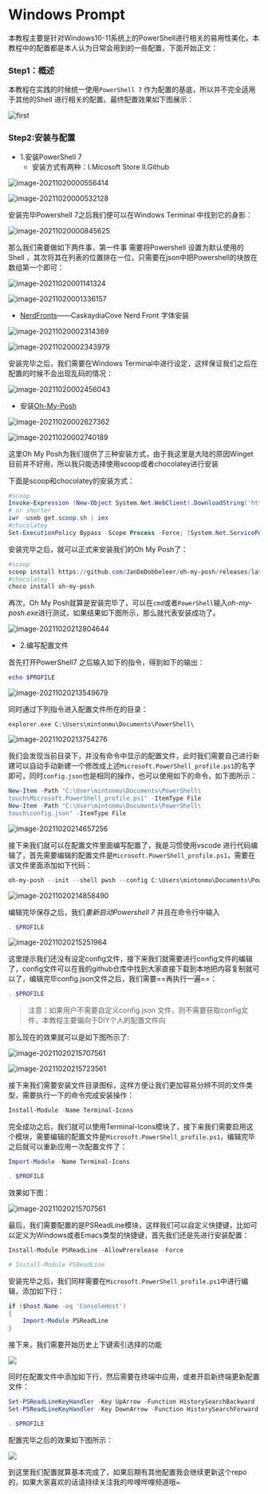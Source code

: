 # Windows Prompt

本教程主要是针对Windows10-11系统上的PowerShell进行相关的易用性美化，本教程中的配置都是本人认为日常会用到的一些配置，下面开始正文：

### Step1：概述

本教程在实践的时候统一使用`PowerShell 7` 作为配置的基底，所以并不完全适用于其他的Shell 进行相关的配置。最终配置效果如下图展示：



![first](./asserts/first.gif)

### Step2:安装与配置

- 1.安装PowerShell 7
  - 安装方式有两种：I.Micosoft Store  II.Github



![image-20211020000556414](./asserts/image-20211020000556414.png)

![image-20211020000532128](./asserts/image-20211020000532128.png)

安装完毕Powershell 7之后我们便可以在Windows Terminal 中找到它的身影：

![image-20211020000845625](./asserts/image-20211020000845625.png)

那么我们需要做如下两件事，第一件事 需要将Powershell 设置为默认使用的Shell ，其次将其在列表的位置排在一位，只需要在json中把Powershell的块放在数组第一个即可：

![image-20211020001141324](./asserts/image-20211020001141324.png)

![image-20211020001336157](./asserts/image-20211020001336157.png)

- [NerdFronts](https://www.nerdfonts.com/font-downloads)——CaskaydiaCove Nerd Front 字体安装

![image-20211020002314369](./asserts/image-20211020002314369.png)

![image-20211020002343979](./asserts/image-20211020002343979.png)

安装完毕之后，我们需要在Windows Terminal中进行设定，这样保证我们之后在配置的时候不会出现乱码的情况：

![image-20211020002456043](./asserts/image-20211020002456043.png)

- 安装[Oh-My-Posh](https://ohmyposh.dev/docs/)

![image-20211020002627362](./asserts/image-20211020002627362.png)

![image-20211020002740189](./asserts/image-20211020002740189.png)

这里Oh My Posh为我们提供了三种安装方式，由于我这里是大陆的原因Winget目前并不好用，所以我只能选择使用scoop或者chocolatey进行安装

下面是scoop和chocolatey的安装方式：

```powershell
#scoop
Invoke-Expression (New-Object System.Net.WebClient).DownloadString('https://get.scoop.sh')
# or shorter
iwr -useb get.scoop.sh | iex
#chocolatey
Set-ExecutionPolicy Bypass -Scope Process -Force; [System.Net.ServicePointManager]::SecurityProtocol = [System.Net.ServicePointManager]::SecurityProtocol -bor 3072; iex ((New-Object System.Net.WebClient).DownloadString('https://community.chocolatey.org/install.ps1'))
```

安装完毕之后，就可以正式来安装我们的Oh My Posh了：

```powershell
#scoop
scoop install https://github.com/JanDeDobbeleer/oh-my-posh/releases/latest/download/oh-my-posh.json
#chocolatey
choco install oh-my-posh
```

再次，Oh My Posh就算是安装完毕了，可以在`cmd`或者`PowerShell`输入*oh-my-posh.exe*进行测试，如果结果如下图所示，那么就代表安装成功了。

![image-20211020212804644](./asserts/Fimage-20211020212804644-16347364867261.png)

- 2.编写配置文件

首先打开PowerShell7 之后输入如下的指令，得到如下的输出：

```powershell
echo $PROFILE
```

![image-20211020213549679](./asserts/Fimage-20211020213549679-16347369510582.png)

同时通过下列指令进入配置文件所在的目录：

```
explorer.exe C:\Users\mintonmu\Documents\PowerShell\
```

![image-20211020213754276](./asserts/Fimage-20211020213754276-16347370761153.png)

我们会发现当前目录下，并没有命令中显示的配置文件，此时我们需要自己进行新建可以自动手动新建一个修改成上述`Microsoft.PowerShell_profile.ps1`的名字即可，同时`config.json`也是相同的操作，也可以使用如下的命令，如下图所示：

```powershell
New-Item -Path "C:\User\mintonmu\Documents\PowerShell\
touch\Microsoft.PowerShell_profile.ps1" -ItemType File
New-Item -Path "C:\User\mintonmu\Documents\PowerShell\
touch\config.json" -ItemType File
```



![image-20211020214657256](./asserts/Fimage-20211020214657256.png)

接下来我们就可以在配置文件里面编写配置了，我是习惯使用vscode 进行代码编辑了，首先需要编辑的配置文件是`Microsoft.PowerShell_profile.ps1`，需要在该文件里面添加如下代码：

```powershell
oh-my-posh --init --shell pwsh --config C:\Users\mintonmu\Documents\PowerShell\config.json | Invoke-Expression
```



![image-20211020214858490](./asserts/Fimage-20211020214858490.png)

编辑完毕保存之后，我们*重新启动Powershell 7* 并且在命令行中输入

```powershell
. $PROFILE
```

![image-20211020215251964](./asserts/Fimage-20211020215251964-16347379731005.png)

这里提示我们还没有设定config文件，接下来我们就需要进行config文件的编辑了，config文件可以在我的github仓库中找到大家直接下载到本地把内容复制就可以了，编辑完毕config.json文件之后，我们需要==再执行一遍==：
```powershell
. $PROFILE
```
> 注意：如果用户不需要自定义config.json 文件，则不需要获取config文件，本教程主要偏向于DIY个人的配置文件向

那么现在的效果就可以是如下图所示了:

![image-20211020215707561](./asserts/Fimage-20211020215707561.png)

![image-20211020215723561](./asserts/Fimage-20211020215723561.png)

接下来我们需要安装文件目录图标，这样方便让我们更加容易分辨不同的文件类型，需要执行一下的命令完成安装操作：

```powershell
Install-Module -Name Terminal-Icons
```

完全成功之后，我们就可以使用Terminal-Icons模块了，接下来我们需要启用这个模块，需要编辑的配置文件是`Microsoft.PowerShell_profile.ps1`，编辑完毕之后就可以重新应用一次配置文件了：

```powershell
Import-Module -Name Terminal-Icons
```

```powershell
. $PROFILE
```

效果如下图：

![image-20211020215707561](./asserts/Snipaste_2021-11-01_22-08-08.png)

最后，我们需要配置的是PSReadLine模块，这样我们可以自定义快捷键，比如可以定义为Windows或者Emacs类型的快捷键，首先我们还是先进行安装配置：

```powershell
Install-Module PSReadLine -AllowPrerelease -Force

# Install-Module PSReadLine
```

安装完毕之后，我们同样需要在`Microsoft.PowerShell_profile.ps1`中进行编辑，添加如下行：

```powershell
if ($host.Name -eq 'ConsoleHost')
{
    Import-Module PSReadLine
}
```

接下来，我们需要开始历史上下键索引选择的功能

![](./asserts/Snipaste_2021-11-01_22-12-20.png)

同时在配置文件中添加如下行，然后需要在终端中应用，或者开启新终端更新配置文件：

```powershell
Set-PSReadLineKeyHandler -Key UpArrow -Function HistorySearchBackward
Set-PSReadLineKeyHandler -Key DownArrow -Function HistorySearchForward
```

```powershell
. $PROFILE
```

配置完毕之后的效果如下图所示：

![](./asserts/Snipaste_2021-11-01_22-14-14.png)

到这里我们配置就算基本完成了，如果后期有其他配置我会继续更新这个repo的，如果大家喜欢的话请持续关注我的哔哩哔哩频道哦~
